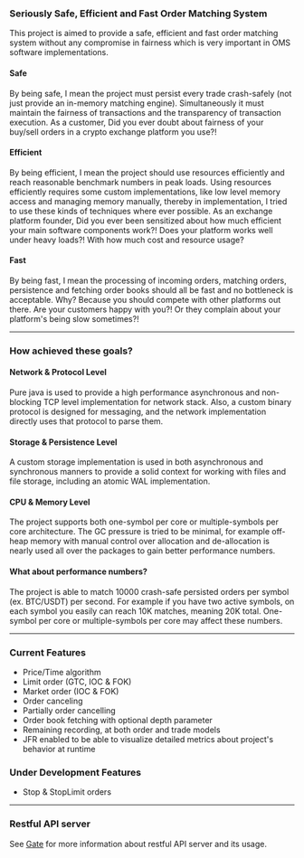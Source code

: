 ### Seriously Safe, Efficient and Fast Order Matching System

This project is aimed to provide a safe, efficient and fast order matching system without any compromise in fairness
which is very important in OMS software implementations.

#### Safe

By being safe, I mean the project must persist every trade crash-safely (not just provide an in-memory matching engine).
Simultaneously it must maintain the fairness of transactions and the transparency of transaction execution. As a
customer, Did you ever doubt about fairness of your buy/sell orders in a crypto exchange platform you use?!

#### Efficient

By being efficient, I mean the project should use resources efficiently and reach reasonable benchmark numbers in peak
loads. Using resources efficiently requires some custom implementations, like low level memory access and managing
memory manually, thereby in implementation, I tried to use these kinds of techniques where ever possible. As an exchange
platform founder, Did you ever been sensitized about how much efficient your main software components work?! Does your
platform works well under heavy loads?! With how much cost and resource usage?

#### Fast

By being fast, I mean the processing of incoming orders, matching orders, persistence and fetching order books should
all be fast and no bottleneck is acceptable. Why? Because you should compete with other platforms out there. Are your
customers happy with you?! Or they complain about your platform's being slow sometimes?!

---

### How achieved these goals?

#### Network & Protocol Level

Pure java is used to provide a high performance asynchronous and non-blocking TCP level implementation for network
stack. Also, a custom binary protocol is designed for messaging, and the network implementation directly uses that
protocol to parse them.

#### Storage & Persistence Level

A custom storage implementation is used in both asynchronous and synchronous manners to provide a solid context for
working with files and file storage, including an atomic WAL implementation.

#### CPU & Memory Level

The project supports both one-symbol per core or multiple-symbols per core architecture. The GC pressure is tried to be
minimal, for example off-heap memory with manual control over allocation and de-allocation is nearly used all over the
packages to gain better performance numbers.

#### What about performance numbers?

The project is able to match 10000 crash-safe persisted orders per symbol (ex. BTC/USDT) per second. For example if you
have two active symbols, on each symbol you easily can reach 10K matches, meaning 20K total. One-symbol per core or
multiple-symbols per core may affect these numbers.

---

### Current Features

- Price/Time algorithm
- Limit order (GTC, IOC & FOK)
- Market order (IOC & FOK)
- Order canceling
- Partially order cancelling
- Order book fetching with optional depth parameter
- Remaining recording, at both order and trade models
- JFR enabled to be able to visualize detailed metrics about project's behavior at runtime

### Under Development Features

- Stop & StopLimit orders

---

### Restful API server

See [Gate](https://github.com/lirezap/Gate) for more information about restful API server and its usage.

